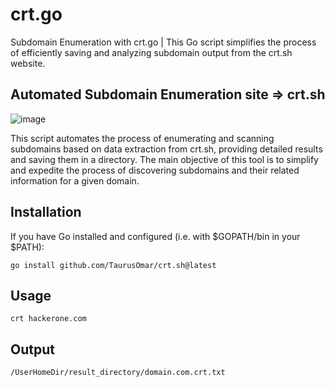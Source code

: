 # crt.go
Subdomain Enumeration with crt.go | This Go script simplifies the process of efficiently saving and analyzing subdomain output from the crt.sh website.

## Automated Subdomain Enumeration site => crt.sh

![image](https://github.com/TaurusOmar/crt.sh/blob/main/crt.gif?raw=true)


This script automates the process of enumerating and scanning subdomains based on data extraction from crt.sh, providing detailed results and saving them in a directory. The main objective of this tool is to simplify and expedite the process of discovering subdomains and their related information for a given domain.

## Installation

If you have Go installed and configured (i.e. with $GOPATH/bin in your $PATH):

```
go install github.com/TaurusOmar/crt.sh@latest
```

## Usage

```
crt hackerone.com
```

## Output

```
/UserHomeDir/result_directory/domain.com.crt.txt
```
